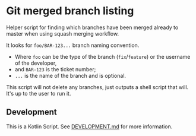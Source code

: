 # Git merged branch listing

Helper script for finding which branches have been merged already to master when using squash merging workflow.

It looks for `foo/BAR-123...` branch naming convention.
 * Where `foo` can be the type of the branch (`fix`/`feature`) or the username of the developer,
 * and `BAR-123` is the ticket number;
 * `...` is the name of the branch and is optional.

This script will not delete any branches, just outputs a shell script that will. It's up to the user to run it.

## Development

This is a Kotlin Script. See [DEVELOPMENT.md](../../docs/DEVELOPMENT.md) for more information.
